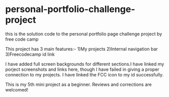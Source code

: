 # personal-portfolio-challenge-project
this is the solution code to the personal portfolio page challenge project by free code camp

This project has 3 main features:-
1)My projects 
2)Internal navigation bar
3)Freecodecamp id link

I have added full screen backgrounds for different sections.I have linked my porject screenshots and links here, though I have failed in giving a proper connection to my projects.
I have linked the FCC icon to my id successfully.

This is my 5th mini project as a beginner. 
Reviews and corrections are welcomed!
